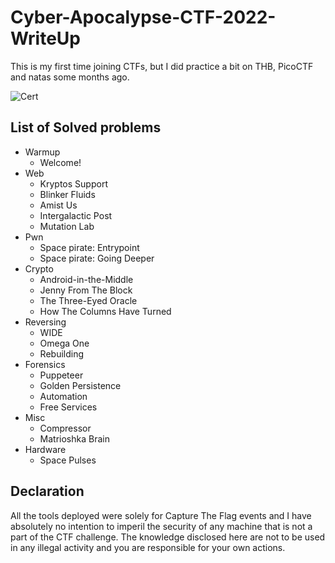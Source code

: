 # Cyber-Apocalypse-CTF-2022-WriteUp
This is my first time joining CTFs, but I did practice a bit on THB, PicoCTF and natas some months ago.

![Cert](https://user-images.githubusercontent.com/26480299/169328229-1a2b2ac6-cc1a-48c3-90b3-1c11456ed715.png)

## List of Solved problems
- Warmup
  -  Welcome!
- Web
  -  Kryptos Support
  -  Blinker Fluids
  -  Amist Us
  -  Intergalactic Post
  -  Mutation Lab
- Pwn
  -  Space pirate: Entrypoint
  -  Space pirate: Going Deeper
- Crypto
  -  Android-in-the-Middle
  -  Jenny From The Block
  -  The Three-Eyed Oracle
  -  How The Columns Have Turned
- Reversing
  -  WIDE
  -  Omega One
  -  Rebuilding
- Forensics
  -  Puppeteer
  -  Golden Persistence
  -  Automation
  -  Free Services
- Misc
  -  Compressor
  -  Matrioshka Brain
- Hardware
  -  Space Pulses

## Declaration
All the tools deployed were solely for Capture The Flag events and I have absolutely no intention to imperil the security of any machine that is not a part of the CTF challenge. The knowledge disclosed here are not to be used in any illegal activity and you are responsible for your own actions.
